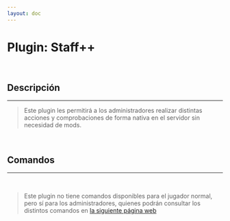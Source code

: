 ```yaml
---
layout: doc
---
```


# Plugin: Staff++

<br/>

## Descripción

---

> Este plugin les permitirá a los administradores realizar distintas acciones y comprobaciones de forma nativa en el servidor sin necesidad de mods.

<br/>

## Comandos

---

<br/>

> Este plugin no tiene comandos disponibles para el jugador normal, pero sí para los administradores, quienes podrán consultar los distintos comandos en [la siguiente página web](https://wiki.staffplusplus.org/permissions-and-commands/commands)
